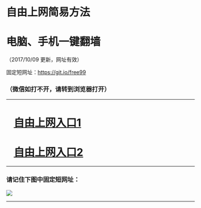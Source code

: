 ﻿# 自由上网简易方法

# 电脑、手机一键翻墙

（2017/10/09 更新，网址有效）

固定短网址：https://git.io/free99

### （微信如打不开，请转到浏览器打开）


***





# &nbsp;&nbsp; <a href="http://ft2041025730.fwq-tz-1001.info/fwqtz01.html?t=10090018853 " target="_blank">自由上网入口1</a>
# &nbsp;&nbsp; <a href="http://ft32316959.fwq-tz-1002.info/fwqtz02.html?t=100900123756 " target="_blank">自由上网入口2</a>
***

### 请记住下图中固定短网址：

<img src="https://s3-us-west-2.amazonaws.com/fwq-1001/yjfq-20170905okok.png" /> 


***

